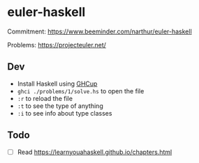 # euler-haskell

Commitment: https://www.beeminder.com/narthur/euler-haskell

Problems: https://projecteuler.net/

## Dev

- Install Haskell using [GHCup](https://www.haskell.org/ghcup/)
- `ghci ./problems/1/solve.hs` to open the file
- `:r` to reload the file
- `:t` to see the type of anything
- `:i` to see info about type classes

## Todo

- [ ] Read https://learnyouahaskell.github.io/chapters.html